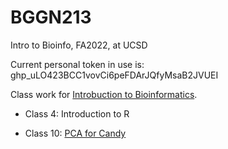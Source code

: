 # BGGN213

Intro to Bioinfo, FA2022, at UCSD

Current personal token in use is: 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

Class work for [Introbuction to Bioinformatics](https://bioboot.github.io/bggn213_F22/).

- Class 4: Introduction to R

- Class 10: [PCA for Candy](https://github.com/OUroad/BGGN213/blob/main/week5/classs10.qmd)
